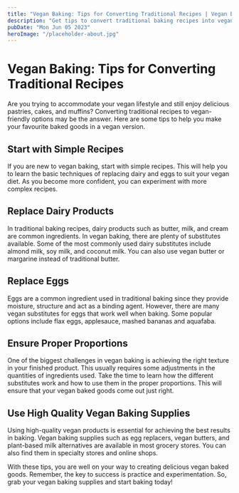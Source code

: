 ```yaml
---
title: "Vegan Baking: Tips for Converting Traditional Recipes | Vegan Baking Supplies"
description: "Get tips to convert traditional baking recipes into vegan-friendly options. Make delicious vegan pastries, cakes and muffins with these easy tips. Find all your vegan baking supplies here."
pubDate: "Mon Jun 05 2023"
heroImage: "/placeholder-about.jpg"
---
```


# Vegan Baking: Tips for Converting Traditional Recipes

Are you trying to accommodate your vegan lifestyle and still enjoy delicious pastries, cakes, and muffins? Converting traditional recipes to vegan-friendly options may be the answer. Here are some tips to help you make your favourite baked goods in a vegan version.

## Start with Simple Recipes

If you are new to vegan baking, start with simple recipes. This will help you to learn the basic techniques of replacing dairy and eggs to suit your vegan diet. As you become more confident, you can experiment with more complex recipes.

## Replace Dairy Products

In traditional baking recipes, dairy products such as butter, milk, and cream are common ingredients. In vegan baking, there are plenty of substitutes available. Some of the most commonly used dairy substitutes include almond milk, soy milk, and coconut milk. You can also use vegan butter or margarine instead of traditional butter. 

## Replace Eggs

Eggs are a common ingredient used in traditional baking since they provide moisture, structure and act as a binding agent. However, there are many vegan substitutes for eggs that work well when baking. Some popular options include flax eggs, applesauce, mashed bananas and aquafaba. 

## Ensure Proper Proportions

One of the biggest challenges in vegan baking is achieving the right texture in your finished product. This usually requires some adjustments in the quantities of ingredients used. Take the time to learn how the different substitutes work and how to use them in the proper proportions. This will ensure that your vegan baked goods come out just right. 

## Use High Quality Vegan Baking Supplies

Using high-quality vegan products is essential for achieving the best results in baking. Vegan baking supplies such as egg replacers, vegan butters, and plant-based milk alternatives are available in most grocery stores. You can also find them in specialty stores and online shops. 

With these tips, you are well on your way to creating delicious vegan baked goods. Remember, the key to success is practice and experimentation. So, grab your vegan baking supplies and start baking today!
